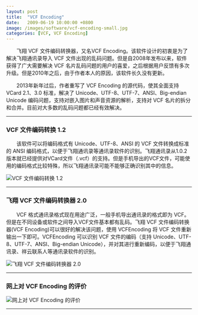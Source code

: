 ```yaml
---
layout: post
title:  "VCF Encoding"
date:   2009-06-19 10:00:00 +0800
image: /images/software/vcf-encoding-small.jpg
categories: [VCF, VCF Encoding]
---
```


　　飞翔 VCF 文件编码转换器，又名VCF Encoding。该软件设计的初衷是为了解决飞翔通讯录导入 VCF 文件出现的乱码问题。但是自2008年发布以来，软件获得了广大需要解决 VCF 名片乱码问题的用户的喜爱，之后根据用户反馈有多次升级。但是2010年之后，由于作者本人的原因，该软件长久没有更新。

　　2013年新年过后，作者重写了 VCF Encoding 的源代码，使其全面支持 VCard 2.1、3.0 标准，解决了  Unicode、UTF-8、UTF-7、ANSI、Big-endian Unicode 编码问题，支持对嵌入图片和声音资源的解析，支持对 VCF 名片的拆分和合并。目前对大多数的乱码问题都已经有效解决。

------

<h3>VCF 文件编码转换  1.2</h3>

　　该软件可以将编码格式有 Unicode、UTF-8、ANSI 的 VCF 文件转换成标准的 ANSI 编码格式，以便于飞翔通讯录等通讯录软件的识别。飞翔通讯录从1.0.2版本就已经提供对VCard文件（.vcf）的支持。但是手机导出的VCF文件，可能使用的编码格式比较特殊，所以飞翔通讯录可能不能够正确识别其中的信息。

![VCF 文件编码转换  1.2]({{site.baseurl}}/images/software/VCFEncoding_V1_2-1.png) 

------

<h3>飞翔 VCF 文件编码转换器  2.0</h3>

　　VCF 格式通讯录格式现在用途广泛，一般手机导出通讯录的格式即为 VCF。但是在不同设备或软件之间导入VCF文件基本都有乱码。飞翔 VCF 文件编码转换器(VCF Encoding)可以很好的解决该问题，使用 VCFEncoding 将 VCF 文件重新输出一下即可。VCFEncoding 可以识别 VCF 文件的编码（支持 Unicode、UTF-8、UTF-7、ANSI、Big-endian Unicode），并对其进行重新编码，以便于飞翔通讯录、祥云联系人等通讯录软件的识别。

![飞翔 VCF 文件编码转换器  2.0]({{site.baseurl}}/images/software/VCFEncoding_V2_0-1.png) 

------

<h3>网上对 VCF Encoding 的评价</h3>

![网上对 VCF Encoding 的评价]({{site.baseurl}}/images/software/VCFEncoding_网上评价.png) 

------